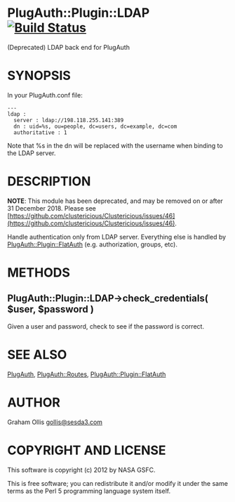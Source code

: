 # PlugAuth::Plugin::LDAP [![Build Status](https://secure.travis-ci.org/clustericious/PlugAuth-Plugin-LDAP.png)](http://travis-ci.org/clustericious/PlugAuth-Plugin-LDAP)

(Deprecated) LDAP back end for PlugAuth

# SYNOPSIS

In your PlugAuth.conf file:

    ---
    ldap :
      server : ldap://198.118.255.141:389
      dn : uid=%s, ou=people, dc=users, dc=example, dc=com
      authoritative : 1

Note that %s in the dn will be replaced with the username
when binding to the LDAP server.

# DESCRIPTION

**NOTE**: This module has been deprecated, and may be removed on or after 31 December 2018.
Please see [https://github.com/clustericious/Clustericious/issues/46](https://github.com/clustericious/Clustericious/issues/46).

Handle authentication only from LDAP server.
Everything else is handled by [PlugAuth::Plugin::FlatAuth](https://metacpan.org/pod/PlugAuth::Plugin::FlatAuth)
(e.g. authorization, groups, etc).

# METHODS

## PlugAuth::Plugin::LDAP->check\_credentials( $user, $password )

Given a user and password, check to see if the password is correct.

# SEE ALSO

[PlugAuth](https://metacpan.org/pod/PlugAuth), [PlugAuth::Routes](https://metacpan.org/pod/PlugAuth::Routes), [PlugAuth::Plugin::FlatAuth](https://metacpan.org/pod/PlugAuth::Plugin::FlatAuth)

# AUTHOR

Graham Ollis <gollis@sesda3.com>

# COPYRIGHT AND LICENSE

This software is copyright (c) 2012 by NASA GSFC.

This is free software; you can redistribute it and/or modify it under
the same terms as the Perl 5 programming language system itself.
